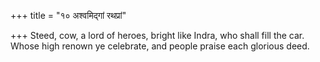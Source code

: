 +++
title = "१० अश्वमिद्गां रथप्रां"

+++
Steed, cow, a lord of heroes, bright like Indra, who shall fill the car.  
     Whose high renown ye celebrate, and people praise each glorious deed.